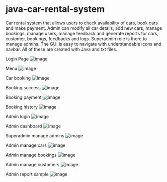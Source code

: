 # java-car-rental-system

Car rental system that allows users to check availability of cars, book cars and make payment.
Admin can modify all car details, add new cars, manage bookings, manage users, manage feedback and generate reports for cars, customer, bookings, feedbacks and logs. 
Superadmin role is there to manage admins.
The GUI is easy to navigate with understandable icons and navbar. 
All of these are created with Java and txt files.

Login Page
![image](https://user-images.githubusercontent.com/93898312/227253950-24e0cdc0-dd45-40e6-9b8f-c41b8f09b6c9.png)

Menu
![image](https://user-images.githubusercontent.com/93898312/227254101-35c8bbb4-1a9e-4e31-9f4c-79044d81ff05.png)

Car booking
![image](https://user-images.githubusercontent.com/93898312/227254240-5a577469-aa15-4b2e-976b-557a2729184f.png)

Booking success
![image](https://user-images.githubusercontent.com/93898312/227254322-5990bdca-39b6-4cf3-8080-75990d84cf40.png)

Booking payment
![image](https://user-images.githubusercontent.com/93898312/227254389-4ec2e6dd-2a7d-4bce-964a-d57c21ab830d.png)

Booking history
![image](https://user-images.githubusercontent.com/93898312/227254449-bab502ed-d09c-407c-b63d-05167c7a47d6.png)

Admin login
![image](https://user-images.githubusercontent.com/93898312/227254767-e9cd90a8-dc9e-4498-b253-fc961c253796.png)

Admin dashboard
![image](https://user-images.githubusercontent.com/93898312/227254799-8d304499-6b59-4780-b467-3d54a8e8cee9.png)

Superadmin manage admins
![image](https://user-images.githubusercontent.com/93898312/227254859-2d3745dd-b009-4a00-8abb-c1788cad708d.png)

Admin manage cars
![image](https://user-images.githubusercontent.com/93898312/227255075-224ddfed-db6e-42b3-89ef-e96eb452a57c.png)

Admin manage bookings
![image](https://user-images.githubusercontent.com/93898312/227255157-573c1784-f49b-4a84-973d-7332b8ffb226.png)

Admin manage customers
![image](https://user-images.githubusercontent.com/93898312/227255456-db1be6a5-99b6-443f-8ef1-25f115fc98a9.png)

Admin report sample
![image](https://user-images.githubusercontent.com/93898312/227255533-0539bdcc-3f6d-4301-a1e8-236331b2a5ae.png)


